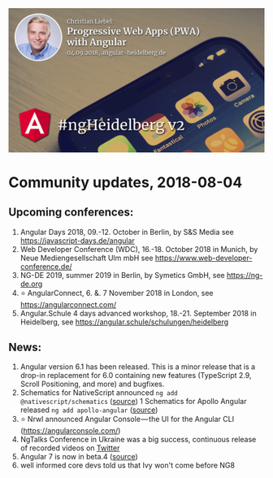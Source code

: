 ![ngHeidelbergv2.jpg](ngHeidelbergv2.jpg)

# Community updates, 2018-08-04

## Upcoming conferences:

1. Angular Days 2018, 09.-12. October in Berlin, by S&S Media see https://javascript-days.de/angular
1. Web Developer Conference (WDC), 16.-18. October 2018 in Munich, by Neue Mediengesellschaft Ulm mbH see https://www.web-developer-conference.de/
1. NG-DE 2019, summer 2019 in Berlin, by Symetics GmbH, see https://ng-de.org 
1. ⭐️ AngularConnect, 6. &. 7 November 2018 in London, see https://angularconnect.com/
1. Angular.Schule 4 days advanced workshop, 18.-21. September 2018 in Heidelberg, see https://angular.schule/schulungen/heidelberg 


## News:

1. Angular version 6.1 has been released.
   This is a minor release that is a drop-in replacement for 6.0 containing new features (TypeScript 2.9, Scroll Positioning, and more) and bugfixes.
1. Schematics for NativeScript announced `ng add @nativescript/schematics` ([source](https://blog.angular.io/apps-that-work-natively-on-the-web-and-mobile-9b26852495e7))
1 Schematics for Apollo Angular released `ng add apollo-angular` ([source](https://github.com/apollographql/apollo-angular/releases/tag/1.3.0))
1. ⭐️ Nrwl announced Angular Console — the UI for the Angular CLI (https://angularconsole.com/)
1. NgTalks Conference in Ukraine was a big success, continuous release of recorded videos on [Twitter](https://twitter.com/ngtalks_ua)
1. Angular 7 is now in beta.4 ([source](https://github.com/angular/angular/blob/master/CHANGELOG.md#700-beta4-2018-08-29))
1. well informed core devs told us that Ivy won't come before NG8

